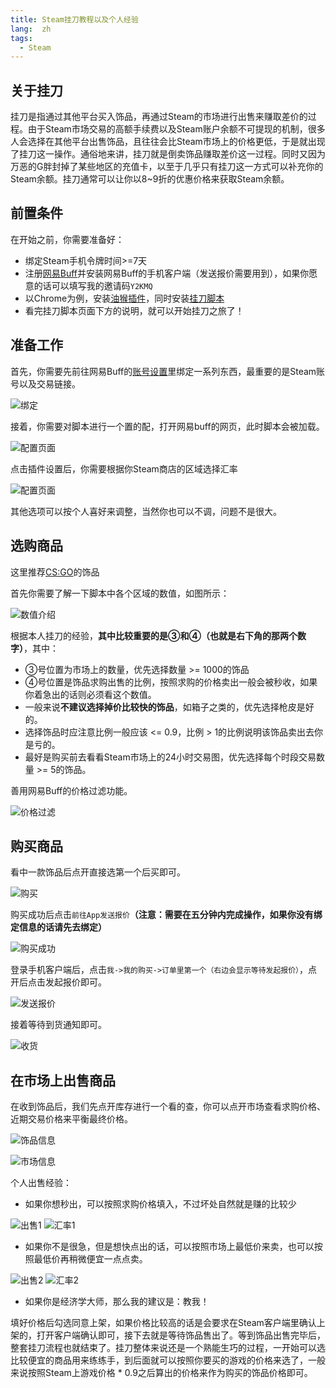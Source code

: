 ```yaml
---
title: Steam挂刀教程以及个人经验
lang:  zh
tags: 
  - Steam
---
```


## 关于挂刀
挂刀是指通过其他平台买入饰品，再通过Steam的市场进行出售来赚取差价的过程。由于Steam市场交易的高额手续费以及Steam账户余额不可提现的机制，很多人会选择在其他平台出售饰品，且往往会比Steam市场上的价格更低，于是就出现了挂刀这一操作。通俗地来讲，挂刀就是倒卖饰品赚取差价这一过程。同时又因为万恶的G胖封掉了某些地区的充值卡，以至于几乎只有挂刀这一方式可以补充你的Steam余额。挂刀通常可以让你以8~9折的优惠价格来获取Steam余额。


## 前置条件
在开始之前，你需要准备好：
- 绑定Steam手机令牌时间>=7天
- 注册[网易Buff](https://buff.163.com/)并安装网易Buff的手机客户端（发送报价需要用到），如果你愿意的话可以填写我的邀请码`Y2KMQ`
- 以Chrome为例，安装[油猴插件](https://chrome.google.com/webstore/detail/tampermonkey/dhdgffkkebhmkfjojejmpbldmpobfkfo?hl=zh-CN)，同时安装[挂刀脚本](https://greasyfork.org/zh-CN/scripts/410137-%E7%BD%91%E6%98%93buff%E4%BB%B7%E6%A0%BC%E6%AF%94%E4%BE%8B-%E6%89%BE%E6%8C%82%E5%88%80-%E6%8F%92%E4%BB%B6)
- 看完挂刀脚本页面下方的说明，就可以开始挂刀之旅了！


## 准备工作
首先，你需要先前往网易Buff的[账号设置](https://buff.163.com/user-center/profile)里绑定一系列东西，最重要的是Steam账号以及交易链接。

![绑定](/assets/img/steam_gd/bind.png)

接着，你需要对脚本进行一个置的配，打开网易buff的网页，此时脚本会被加载。

![配置页面](/assets/img/steam_gd/configuration_script.png)

点击插件设置后，你需要根据你Steam商店的区域选择汇率

![配置页面](/assets/img/steam_gd/configuration_script_panel.png)

其他选项可以按个人喜好来调整，当然你也可以不调，问题不是很大。


## 选购商品
这里推荐[CS:GO](https://buff.163.com/market/csgo#tab=selling&page_num=1)的饰品

首先你需要了解一下脚本中各个区域的数值，如图所示：

![数值介绍](/assets/img/steam_gd/script_info.png)

根据本人挂刀的经验，**其中比较重要的是③和④（也就是右下角的那两个数字）**，其中：
- ③号位置为市场上的数量，优先选择数量 >= 1000的饰品
- ④号位置是饰品求购出售的比例，按照求购的价格卖出一般会被秒收，如果你着急出的话则必须看这个数值。
- 一般来说**不建议选择掉价比较快的饰品**，如箱子之类的，优先选择枪皮是好的。
- 选择饰品时应注意比例一般应该 <= 0.9，比例 > 1的比例说明该饰品卖出去你是亏的。
- 最好是购买前去看看Steam市场上的24小时交易图，优先选择每个时段交易数量 >= 5的饰品。

善用网易Buff的价格过滤功能。

![价格过滤](/assets/img/steam_gd/price_filter.png)


## 购买商品
看中一款饰品后点开直接选第一个后买即可。

![购买](/assets/img/steam_gd/buy.png)

购买成功后点击`前往App发送报价`**（注意：需要在五分钟内完成操作，如果你没有绑定信息的话请先去绑定）**

![购买成功](/assets/img/steam_gd/buy_success.png)

登录手机客户端后，点击`我->我的购买->订单里第一个（右边会显示等待发起报价）`，点开后点击发起报价即可。

![发送报价](/assets/img/steam_gd/send_offer.png)

接着等待到货通知即可。

![收货](/assets/img/steam_gd/received.png)


## 在市场上出售商品
在收到饰品后，我们先点开库存进行一个看的查，你可以点开市场查看求购价格、近期交易价格来平衡最终价格。

![饰品信息](/assets/img/steam_gd/item_info.png)

![市场信息](/assets/img/steam_gd/market_info.png)

个人出售经验：
- 如果你想秒出，可以按照求购价格填入，不过坏处自然就是赚的比较少

![出售1](/assets/img/steam_gd/sell_price1.png)
![汇率1](/assets/img/steam_gd/sell_info1.png)

- 如果你不是很急，但是想快点出的话，可以按照市场上最低价来卖，也可以按照最低价再稍微便宜一点点卖。

![出售2](/assets/img/steam_gd/sell_price2.png)
![汇率2](/assets/img/steam_gd/sell_info2.png)

- 如果你是经济学大师，那么我的建议是：教我！
  
填好价格后勾选同意上架，如果价格比较高的话是会要求在Steam客户端里确认上架的，打开客户端确认即可，接下去就是等待饰品售出了。等到饰品出售完毕后，整套挂刀流程也就结束了。挂刀整体来说还是一个熟能生巧的过程，一开始可以选比较便宜的商品用来练练手，到后面就可以按照你要买的游戏的价格来选了，一般来说按照Steam上游戏价格 * 0.9之后算出的价格来作为购买的饰品价格即可。